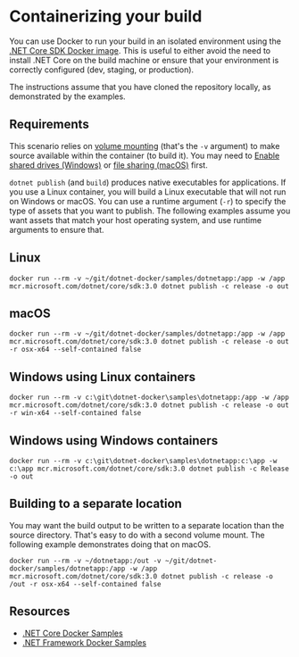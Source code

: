 # Containerizing your build

You can use Docker to run your build in an isolated environment using the [.NET Core SDK Docker image](https://hub.docker.com/_/microsoft-dotnet-core-sdk/). This is useful to either avoid the need to install .NET Core on the build machine or ensure that your environment is correctly configured (dev, staging, or production).

The instructions assume that you have cloned the repository locally, as demonstrated by the examples.

## Requirements

This scenario relies on [volume mounting](https://docs.docker.com/engine/admin/volumes/volumes/) (that's the `-v` argument) to make source available within the container (to build it). You may need to [Enable shared drives (Windows)](https://docs.docker.com/docker-for-windows/#shared-drives) or [file sharing (macOS)](https://docs.docker.com/docker-for-mac/#file-sharing) first.

`dotnet publish` (and `build`) produces native executables for applications. If you use a Linux container, you will build a Linux executable that will not run on Windows or macOS. You can use a runtime argument (`-r`) to specify the type of assets that you want to publish. The following examples assume you want assets that match your host operating system, and use runtime arguments to ensure that.


## Linux

```console
docker run --rm -v ~/git/dotnet-docker/samples/dotnetapp:/app -w /app mcr.microsoft.com/dotnet/core/sdk:3.0 dotnet publish -c release -o out
```

## macOS

```console
docker run --rm -v ~/git/dotnet-docker/samples/dotnetapp:/app -w /app mcr.microsoft.com/dotnet/core/sdk:3.0 dotnet publish -c release -o out -r osx-x64 --self-contained false
```

## Windows using Linux containers

```console
docker run --rm -v c:\git\dotnet-docker\samples\dotnetapp:/app -w /app mcr.microsoft.com/dotnet/core/sdk:3.0 dotnet publish -c release -o out -r win-x64 --self-contained false
```

## Windows using Windows containers

```console
docker run --rm -v c:\git\dotnet-docker\samples\dotnetapp:c:\app -w c:\app mcr.microsoft.com/dotnet/core/sdk:3.0 dotnet publish -c Release -o out
```

## Building to a separate location

You may want the build output to be written to a separate location than the source directory. That's easy to do with a second volume mount. The following example demonstrates doing that on macOS.

```console
docker run --rm -v ~/dotnetapp:/out -v ~/git/dotnet-docker/samples/dotnetapp:/app -w /app mcr.microsoft.com/dotnet/core/sdk:3.0 dotnet publish -c release -o /out -r osx-x64 --self-contained false
```

## Resources

* [.NET Core Docker Samples](../README.md)
* [.NET Framework Docker Samples](https://github.com/microsoft/dotnet-framework-docker/blob/master/samples/README.md)
